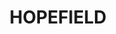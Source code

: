 ---
lastmod: '2025-04-06T06:05:20+00:00'
latitude: -35.91677256
layout: suburb
longitude: 146.4627814
postcode: '2646'
state: NSW
title: HOPEFIELD
url: /nsw/hopefield/
---